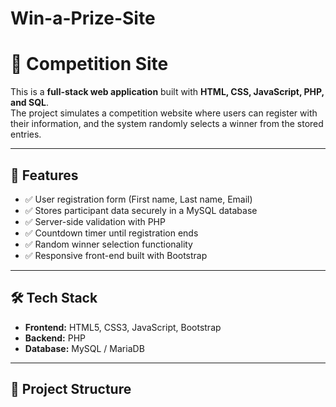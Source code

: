 # Win-a-Prize-Site
# 🎉 Competition Site

This is a **full-stack web application** built with **HTML, CSS, JavaScript, PHP, and SQL**.  
The project simulates a competition website where users can register with their information, and the system randomly selects a winner from the stored entries.

---

## 🚀 Features
- ✅ User registration form (First name, Last name, Email)  
- ✅ Stores participant data securely in a MySQL database  
- ✅ Server-side validation with PHP  
- ✅ Countdown timer until registration ends  
- ✅ Random winner selection functionality  
- ✅ Responsive front-end built with Bootstrap  

---

## 🛠️ Tech Stack
- **Frontend:** HTML5, CSS3, JavaScript, Bootstrap  
- **Backend:** PHP  
- **Database:** MySQL / MariaDB  

---

## 📂 Project Structure
